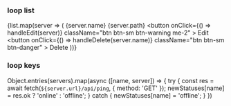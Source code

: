 
### loop list
{list.map(server => (
    <tr key={server.name}>
    <td>{server.name}</td>
    <td>{server.path}</td>
    <td>
        <button 
        onClick={() => handleEdit(server)}
        className="btn btn-sm btn-warning me-2"
        >
        Edit
        </button>
        <button 
        onClick={() => handleDelete(server.name)}
        className="btn btn-sm btn-danger"
        >
        Delete
        </button>
    </td>
    </tr>
))}


### loop keys
Object.entries(servers).map(async ([name, server]) => {
try {
    const res = await fetch(`${server.url}/api/ping`, { method: 'GET' });
    newStatuses[name] = res.ok ? 'online' : 'offline';
} catch {
    newStatuses[name] = 'offline';
}
})